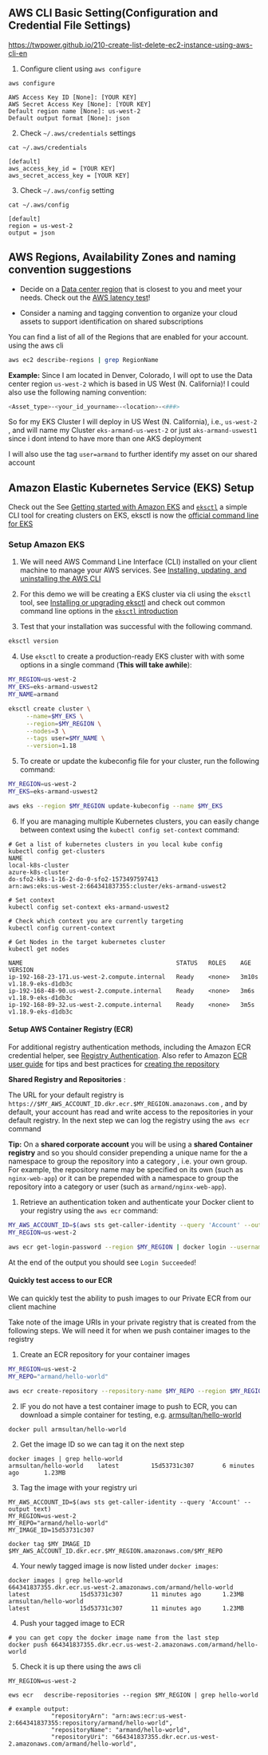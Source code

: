 ## AWS CLI Basic Setting(Configuration and Credential File Settings)

https://twpower.github.io/210-create-list-delete-ec2-instance-using-aws-cli-en

1. Configure client using `aws configure`

```
aws configure

AWS Access Key ID [None]: [YOUR KEY]
AWS Secret Access Key [None]: [YOUR KEY]
Default region name [None]: us-west-2
Default output format [None]: json
```

2. Check `~/.aws/credentials` settings

```
cat ~/.aws/credentials

[default]
aws_access_key_id = [YOUR KEY]
aws_secret_access_key = [YOUR KEY]
```

3. Check `~/.aws/config`  setting

```
cat ~/.aws/config

[default]
region = us-west-2
output = json
```



## AWS Regions, Availability Zones and naming convention suggestions

* Decide on a [Data center region](https://aws.amazon.com/about-aws/global-infrastructure/) that is closest to you and meet your needs. Check out the [AWS latency test](https://ping.psa.fun/)!

* Consider a naming and tagging convention to organize your cloud assets to support identification on shared subscriptions

You can find a list of all of the Regions that are enabled for your account. using the aws cli

```bash
aws ec2 describe-regions | grep RegionName
```

**Example:** Since I am located in Denver, Colorado, I will opt to use the Data center region `us-west-2` which is based in US West (N. California)! I could also use the following naming convention:

```bash
<Asset_type>-<your_id_yourname>-<location>-<###>
```

So for my EKS Cluster I will deploy in US West (N. California), i.e., `us-west-2 `, and will name my Cluster `eks-armand-us-west-2` or just `aks-armand-uswest1` since i dont intend to have more than one AKS deployment

I will also use the tag `user=armand` to further identify my asset on our shared account

## Amazon Elastic Kubernetes Service (EKS) Setup

Check out the See [Getting started with Amazon EKS](https://docs.aws.amazon.com/eks/latest/userguide/getting-started.html)
and [`eksctl`](https://eksctl.io/) a simple CLI tool for creating clusters on EKS, eksctl is now the [official command line for EKS](https://aws.amazon.com/blogs/opensource/eksctl-eks-cli/)

### Setup Amazon EKS

1. We will need AWS Command Line Interface (CLI) installed on your client machine to manage your AWS services. See [Installing, updating, and uninstalling the AWS CLI](https://docs.aws.amazon.com/cli/latest/userguide/cli-chap-install.html)

2. For this demo we will be creating a EKS cluster via cli using the `eksctl` tool, see [Installing or upgrading eksctl](https://eksctl.io/) and check out common command line options in the [`eksctl` introduction](https://eksctl.io/introduction/)

3. Test that your installation was successful with the following command.

```bash
eksctl version
```

4. Use `eksctl` to create a production-ready EKS cluster with with some options in a single command (**This will take awhile**):

```bash
MY_REGION=us-west-2
MY_EKS=eks-armand-uswest2
MY_NAME=armand

eksctl create cluster \
     --name=$MY_EKS \
     --region=$MY_REGION \
     --nodes=3 \
     --tags user=$MY_NAME \
     --version=1.18
```

5.  To create or update the kubeconfig file for your cluster, run the following command:

```bash
MY_REGION=us-west-2
MY_EKS=eks-armand-uswest2

aws eks --region $MY_REGION update-kubeconfig --name $MY_EKS
```

6. If you are managing multiple Kubernetes clusters, you can easily change between context using the `kubectl config set-context` command:

```
# Get a list of kubernetes clusters in you local kube config
kubectl config get-clusters
NAME
local-k8s-cluster
azure-k8s-cluster
do-sfo2-k8s-1-16-2-do-0-sfo2-1573497597413
arn:aws:eks:us-west-2:664341837355:cluster/eks-armand-uswest2

# Set context
kubectl config set-context eks-armand-uswest2

# Check which context you are currently targeting
kubectl config current-context

# Get Nodes in the target kubernetes cluster
kubectl get nodes

NAME                                           STATUS   ROLES    AGE     VERSION
ip-192-168-23-171.us-west-2.compute.internal   Ready    <none>   3m10s   v1.18.9-eks-d1db3c
ip-192-168-48-90.us-west-2.compute.internal    Ready    <none>   3m6s    v1.18.9-eks-d1db3c
ip-192-168-89-32.us-west-2.compute.internal    Ready    <none>   3m5s    v1.18.9-eks-d1db3c

```

#### Setup AWS Container Registry (ECR)

For additional registry authentication methods, including the Amazon ECR credential helper, see [Registry Authentication](https://docs.aws.amazon.com/AmazonECR/latest/userguide/Registries.html#registry_auth). Also refer to Amazon [ECR user guide](https://docs.aws.amazon.com/AmazonECR/latest/userguide/get-set-up-for-amazon-ecr.html) for tips and best practices for [creating the repository](https://docs.aws.amazon.com/AmazonECR/latest/userguide/repository-create.html)

**Shared Registry and Repositories** :

The URL for your default registry is `https://$MY_AWS_ACCOUNT_ID.dkr.ecr.$MY_REGION.amazonaws.com` , and by default, your account has read and write access to the repositories in your default registry. In the next step we can log the registry using the `aws ecr` command

**Tip:** On a **shared corporate account** you will be using a **shared Container registry** and so you should consider prepending a unique name for the a namespace to group  the repository into a category , i.e. your own group. For example, the repository name may be specified on its own (such as `nginx-web-app`) or it can be prepended with a namespace to group                                             the repository into a category or user  (such as `armand/nginx-web-app`).                                          



1. Retrieve an authentication token and authenticate your Docker client to your registry  using the `aws ecr` command:


```bash
MY_AWS_ACCOUNT_ID=$(aws sts get-caller-identity --query 'Account' --output text)
MY_REGION=us-west-2

aws ecr get-login-password --region $MY_REGION | docker login --username AWS --password-stdin $MY_AWS_ACCOUNT_ID.dkr.ecr.$MY_REGION.amazonaws.com
```

At the end of the output you should see `Login Succeeded`!

#### Quickly test access to our ECR 

We can quickly test the ability to push images to our Private ECR from our client machine

Take note of the image URIs in your private registry that is created from the following steps. We will need it for when we push container images to the registry



1. Create an ECR repository for your container images

```bash
MY_REGION=us-west-2
MY_REPO="armand/hello-world"

aws ecr create-repository --repository-name $MY_REPO --region $MY_REGION
```



2. IF you do not have a test container image to push to ECR, you can download a simple container for testing, e.g. [armsultan/hello-world](https://hub.docker.com/r/armsultan/hello-world)

```
docker pull armsultan/hello-world
```

2. Get the image ID so we can tag it on the next step

```
docker images | grep hello-world
armsultan/hello-world    latest         15d53731c307        6 minutes ago       1.23MB
```

3. Tag the image with your registry uri

```
MY_AWS_ACCOUNT_ID=$(aws sts get-caller-identity --query 'Account' --output text)
MY_REGION=us-west-2
MY_REPO="armand/hello-world"
MY_IMAGE_ID=15d53731c307

docker tag $MY_IMAGE_ID $MY_AWS_ACCOUNT_ID.dkr.ecr.$MY_REGION.amazonaws.com/$MY_REPO
```

4.  Your newly tagged image is now listed under `docker images`:

```
docker images | grep hello-world
664341837355.dkr.ecr.us-west-2.amazonaws.com/armand/hello-world   latest              15d53731c307        11 minutes ago      1.23MB
armsultan/hello-world                                             latest              15d53731c307        11 minutes ago      1.23MB
```

4. Push your tagged image to ECR

```
# you can get copy the docker image name from the last step 
docker push 664341837355.dkr.ecr.us-west-2.amazonaws.com/armand/hello-world 
```

5. Check it is up there using the aws cli

```
MY_REGION=us-west-2

ews ecr   describe-repositories --region $MY_REGION | grep hello-world

# example output:
            "repositoryArn": "arn:aws:ecr:us-west-2:664341837355:repository/armand/hello-world",
            "repositoryName": "armand/hello-world",
            "repositoryUri": "664341837355.dkr.ecr.us-west-2.amazonaws.com/armand/hello-world",
```

